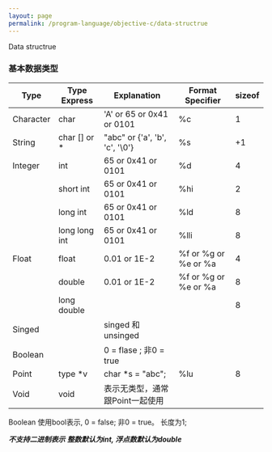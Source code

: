 ```yaml
---
layout: page
permalink: /program-language/objective-c/data-structrue
---
```


Data structrue

### 基本数据类型

|Type     | Type Express | Explanation                              | Format Specifier    | sizeof |
|---------|--------------|------------------------------------------|---------------------|--------|
|Character| char         | 'A' or 65 or 0x41 or 0101                | %c                  | 1      |
|String   | char [] or * | "abc" or {'a', 'b', 'c', '\0'}           | %s                  | +1     |
|Integer  | int          | 65 or 0x41 or 0101                       | %d                  | 4      |
|         | short int    | 65 or 0x41 or 0101                       | %hi                 | 2      |
|         | long int     | 65 or 0x41 or 0101                       | %ld                 | 8      |
|         | long long int| 65 or 0x41 or 0101                       | %lli                | 8      |
|Float    | float        | 0.01 or 1E-2                             | %f or %g or %e or %a| 4      |
|         | double       | 0.01 or 1E-2                             | %f or %g or %e or %a| 8      |
|         | long double  |                                          |                     | 8      |
|Singed   |              | singed 和 unsinged                       |                     |        |
|Boolean  |              | 0 = flase ; 非0 = true                   |                     |        |
|Point    | type *v      | char *s = "abc";                         | %lu                 | 8      |
|Void     | void         | 表示无类型，通常跟Point一起使用          |                     |        |

Boolean 使用bool表示, 0 = false; 非0 = true。 长度为1;

***不支持二进制表示***
***整数默认为int, 浮点数默认为double***

